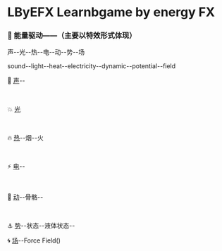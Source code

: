 # LByEFX Learnbgame by energy FX


###  :memo: 能量驱动——（主要以特效形式体现）



声--光--热--电--动--势--场

sound--light--heat--electricity--dynamic--potential--field

 :musical_score: [声]()--  

</br>




:boom: [光]()

</br>


:fire: [热]()--烟--火

</br>


:zap: [电]()--

</br>

:nut_and_bolt: [动]()--骨骼--

</br>

 :anchor: [势]()--状态--液体状态--<a href=""></a>
</a>
</br>

:cyclone: [场]()--Force Field()
</a>
</br>
